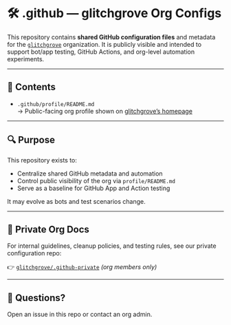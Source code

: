 # 🛠️ .github — glitchgrove Org Configs

This repository contains **shared GitHub configuration files** and metadata for the [`glitchgrove`](https://github.com/glitchgrove) organization. It is publicly visible and intended to support bot/app testing, GitHub Actions, and org-level automation experiments.

---

## 📁 Contents

- `.github/profile/README.md`  
  → Public-facing org profile shown on [glitchgrove’s homepage](https://github.com/glitchgrove)

---

## 🔍 Purpose

This repository exists to:

- Centralize shared GitHub metadata and automation
- Control public visibility of the org via `profile/README.md`
- Serve as a baseline for GitHub App and Action testing

It may evolve as bots and test scenarios change.

---

## 🔐 Private Org Docs

For internal guidelines, cleanup policies, and testing rules, see our private configuration repo:

👉 [`glitchgrove/.github-private`](https://github.com/glitchgrove/.github-private) *(org members only)*

---

## 🙋 Questions?

Open an issue in this repo or contact an org admin.

